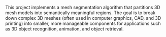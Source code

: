 This project implements a mesh segmentation algorithm that partitions 3D mesh models into semantically meaningful regions. The goal is to break down complex 3D meshes (often used in computer graphics, CAD, and 3D printing) into smaller, more manageable components for applications such as 3D object recognition, animation, and object retrieval.
